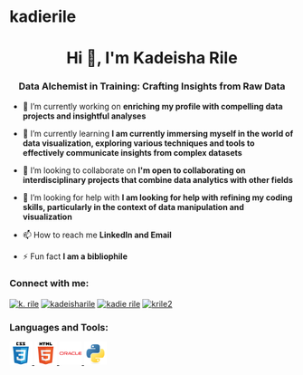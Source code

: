 # kadierile
<h1 align="center">Hi 👋, I'm Kadeisha Rile</h1>
<h3 align="center">Data Alchemist in Training: Crafting Insights from Raw Data</h3>

- 🔭 I’m currently working on **enriching my profile with compelling data projects and insightful analyses**

- 🌱 I’m currently learning **I am currently immersing myself in the world of data visualization, exploring various techniques and tools to effectively communicate insights from complex datasets**

- 👯 I’m looking to collaborate on **I'm open to collaborating on interdisciplinary projects that combine data analytics with other fields**

- 🤝 I’m looking for help with **I am looking for help with refining my coding skills, particularly in the context of data manipulation and visualization**

- 📫 How to reach me **LinkedIn and Email**

- ⚡ Fun fact **I am a bibliophile**

<h3 align="left">Connect with me:</h3>
<p align="left">
<a href="https://linkedin.com/in/k. rile" target="blank"><img align="center" src="https://raw.githubusercontent.com/rahuldkjain/github-profile-readme-generator/master/src/images/icons/Social/linked-in-alt.svg" alt="k. rile" height="30" width="40" /></a>
<a href="https://kaggle.com/kadeisharile" target="blank"><img align="center" src="https://raw.githubusercontent.com/rahuldkjain/github-profile-readme-generator/master/src/images/icons/Social/kaggle.svg" alt="kadeisharile" height="30" width="40" /></a>
<a href="https://fb.com/kadie rile" target="blank"><img align="center" src="https://raw.githubusercontent.com/rahuldkjain/github-profile-readme-generator/master/src/images/icons/Social/facebook.svg" alt="kadie rile" height="30" width="40" /></a>
<a href="https://www.hackerrank.com/krile2" target="blank"><img align="center" src="https://raw.githubusercontent.com/rahuldkjain/github-profile-readme-generator/master/src/images/icons/Social/hackerrank.svg" alt="krile2" height="30" width="40" /></a>
</p>

<h3 align="left">Languages and Tools:</h3>
<p align="left"> <a href="https://www.w3schools.com/css/" target="_blank" rel="noreferrer"> <img src="https://raw.githubusercontent.com/devicons/devicon/master/icons/css3/css3-original-wordmark.svg" alt="css3" width="40" height="40"/> </a> <a href="https://www.w3.org/html/" target="_blank" rel="noreferrer"> <img src="https://raw.githubusercontent.com/devicons/devicon/master/icons/html5/html5-original-wordmark.svg" alt="html5" width="40" height="40"/> </a> <a href="https://www.oracle.com/" target="_blank" rel="noreferrer"> <img src="https://raw.githubusercontent.com/devicons/devicon/master/icons/oracle/oracle-original.svg" alt="oracle" width="40" height="40"/> </a> <a href="https://www.python.org" target="_blank" rel="noreferrer"> <img src="https://raw.githubusercontent.com/devicons/devicon/master/icons/python/python-original.svg" alt="python" width="40" height="40"/> </a> </p>
